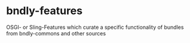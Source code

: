 # bndly-features
OSGI- or Sling-Features which curate a specific functionality of bundles from bndly-commons and other sources

